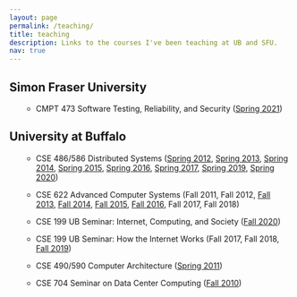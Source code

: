 ```yaml
---
layout: page
permalink: /teaching/
title: teaching
description: Links to the courses I've been teaching at UB and SFU.
nav: true
---
```


<div class="teaching">

<h2>Simon Fraser University</h2>

<ol class="courses">

<section markdown="1">

* CMPT 473 Software Testing, Reliability, and Security ([Spring
2021](https://canvas.sfu.ca/courses/60354))

</section>

</ol>

<h2>University at Buffalo</h2>

<ol class="courses">

<section markdown="1">

* CSE 486/586 Distributed Systems ([Spring
2012](http://www.cse.buffalo.edu/~stevko/courses/cse486/spring12/), [Spring
2013](http://www.cse.buffalo.edu/~stevko/courses/cse486/spring13/), [Spring
2014](http://www.cse.buffalo.edu/~stevko/courses/cse486/spring14/), [Spring
2015](http://www.cse.buffalo.edu/~stevko/courses/cse486/spring15/), [Spring
2016](http://www.cse.buffalo.edu/~stevko/courses/cse486/spring16/), [Spring
2017](http://www.cse.buffalo.edu/~stevko/courses/cse486/spring17/), [Spring
2019](http://www.cse.buffalo.edu/~stevko/courses/cse486/spring19/), [Spring
2020](http://www.cse.buffalo.edu/~stevko/courses/cse486/spring20/))
  
* CSE 622 Advanced Computer Systems (Fall 2011, Fall 2012, [Fall
2013](https://piazza.com/buffalo/fall2013/cse622/home), [Fall
2014](https://piazza.com/buffalo/fall2014/cse622/home), [Fall
2015](https://piazza.com/buffalo/fall2015/cse622/home), [Fall
2016](https://piazza.com/buffalo/fall2016/cse622/home), Fall 2017, Fall 2018)
  
* CSE 199 UB Seminar: Internet, Computing, and Society ([Fall
2020](https://ublearns.blackboard.com/ultra/courses/_173524_1/cl/outline))  

* CSE 199 UB Seminar: How the Internet Works (Fall 2017, Fall 2018, [Fall
2019](http://www.cse.buffalo.edu/cse199))
  
* CSE 490/590 Computer Architecture ([Spring
2011](http://www.cse.buffalo.edu/~stevko/courses/cse490/spring11))
  
* CSE 704 Seminar on Data Center Computing ([Fall
2010](http://www.cse.buffalo.edu/~stevko/courses/cse704/fall10))

</section>

</ol>

</div>
